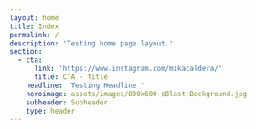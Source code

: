 ```yaml
---
layout: home
title: Index
permalink: /
description: 'Testing home page layout.'
section:
  - cta:
      link: 'https://www.instagram.com/mikacaldera/'
      title: CTA - Title
    headline: 'Testing Headline '
    heroimage: assets/images/800x600-eBlast-Background.jpg
    subheader: Subheader
    type: header
---
```


